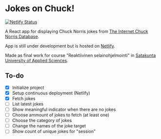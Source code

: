 # Jokes on Chuck!

[![Netlify Status](https://api.netlify.com/api/v1/badges/aa060a9b-c47e-4268-aa73-786b0798eb5a/deploy-status)](https://app.netlify.com/sites/jokesonchuck/deploys)

A React app for displaying Chuck Norris jokes from [The Internet Chuck Norris Database](http://www.icndb.com).

App is still under development but is hosted on [Netlify](https://jokesonchuck.netlify.app).

Made as final work for course "Reaktiivinen selainohjelmointi" in [Satakunta University of Applied Sciences](https://www.samk.fi/en/).

## To-do

- [x] Initialize project
- [x] Setup continuous deployment (Netlify)
- [x] Fetch jokes
- [ ] List latest jokes
- [ ] Show meaningful indicator when there are no jokes
- [ ] Choose ammount of jokes to fetch (at least one)
- [ ] Choose the category of jokes
- [ ] Change the names of the joke target
- [ ] Show count of unique jokes for "session"
